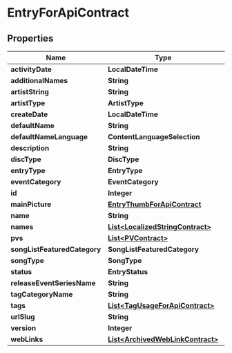 

# EntryForApiContract


## Properties

| Name | Type | Description | Notes |
|------------ | ------------- | ------------- | -------------|
|**activityDate** | **LocalDateTime** |  |  [optional] |
|**additionalNames** | **String** |  |  [optional] |
|**artistString** | **String** |  |  [optional] |
|**artistType** | **ArtistType** |  |  [optional] |
|**createDate** | **LocalDateTime** |  |  [optional] |
|**defaultName** | **String** |  |  [optional] |
|**defaultNameLanguage** | **ContentLanguageSelection** |  |  [optional] |
|**description** | **String** |  |  [optional] |
|**discType** | **DiscType** |  |  [optional] |
|**entryType** | **EntryType** |  |  [optional] |
|**eventCategory** | **EventCategory** |  |  [optional] |
|**id** | **Integer** |  |  [optional] |
|**mainPicture** | [**EntryThumbForApiContract**](EntryThumbForApiContract.md) |  |  [optional] |
|**name** | **String** |  |  [optional] |
|**names** | [**List&lt;LocalizedStringContract&gt;**](LocalizedStringContract.md) |  |  [optional] |
|**pvs** | [**List&lt;PVContract&gt;**](PVContract.md) |  |  [optional] |
|**songListFeaturedCategory** | **SongListFeaturedCategory** |  |  [optional] |
|**songType** | **SongType** |  |  [optional] |
|**status** | **EntryStatus** |  |  [optional] |
|**releaseEventSeriesName** | **String** |  |  [optional] |
|**tagCategoryName** | **String** |  |  [optional] |
|**tags** | [**List&lt;TagUsageForApiContract&gt;**](TagUsageForApiContract.md) |  |  [optional] |
|**urlSlug** | **String** |  |  [optional] |
|**version** | **Integer** |  |  [optional] |
|**webLinks** | [**List&lt;ArchivedWebLinkContract&gt;**](ArchivedWebLinkContract.md) |  |  [optional] |



